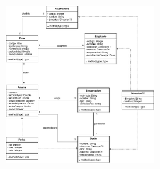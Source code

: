 <img align="center" width="80%" height="80%" src="../../../../Imagenes/ClubNautico.jpg" alt="Diagrama Clases ClubNautico">
